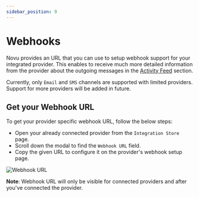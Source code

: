 ```yaml
---
sidebar_position: 9
---
```


# Webhooks

Novu provides an URL that you can use to setup webhook support for your integrated provider.
This enables to receive much more detailed information from the provider about the outgoing messages in the [Activity Feed](/platform/activity-feed) section.

Currently, only `Email` and `SMS` channels are supported with limited providers.
Support for more providers will be added in future.

## Get your Webhook URL

To get your provider specific webhook URL, follow the below steps:

- Open your already connected provider from the `Integration Store` page.
- Scroll down the modal to find the `Webhook URL` field.
- Copy the given URL to configure it on the provider's webhook setup page.

![Webhook URL](/img/webhook-url.png)

**Note**: Webhook URL will only be visible for connected providers and after you've connected the provider.
